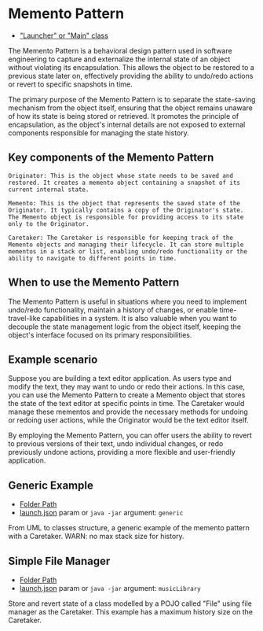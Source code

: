 # Memento Pattern

- ["Launcher" or "Main" class](./src/main/java/it/gb/MementoPattern.java)

The Memento Pattern is a behavioral design pattern used in software engineering to capture and externalize the internal state of an object without violating its encapsulation. This allows the object to be restored to a previous state later on, effectively providing the ability to undo/redo actions or revert to specific snapshots in time.

The primary purpose of the Memento Pattern is to separate the state-saving mechanism from the object itself, ensuring that the object remains unaware of how its state is being stored or retrieved. It promotes the principle of encapsulation, as the object's internal details are not exposed to external components responsible for managing the state history.

## Key components of the Memento Pattern

    Originator: This is the object whose state needs to be saved and restored. It creates a memento object containing a snapshot of its current internal state.

    Memento: This is the object that represents the saved state of the Originator. It typically contains a copy of the Originator's state. The Memento object is responsible for providing access to its state only to the Originator.

    Caretaker: The Caretaker is responsible for keeping track of the Memento objects and managing their lifecycle. It can store multiple mementos in a stack or list, enabling undo/redo functionality or the ability to navigate to different points in time.

## When to use the Memento Pattern

The Memento Pattern is useful in situations where you need to implement undo/redo functionality, maintain a history of changes, or enable time-travel-like capabilities in a system. It is also valuable when you want to decouple the state management logic from the object itself, keeping the object's interface focused on its primary responsibilities.

## Example scenario

Suppose you are building a text editor application. As users type and modify the text, they may want to undo or redo their actions. In this case, you can use the Memento Pattern to create a Memento object that stores the state of the text editor at specific points in time. The Caretaker would manage these mementos and provide the necessary methods for undoing or redoing user actions, while the Originator would be the text editor itself.

By employing the Memento Pattern, you can offer users the ability to revert to previous versions of their text, undo individual changes, or redo previously undone actions, providing a more flexible and user-friendly application.

## Generic Example

- [Folder Path](./src/main/java/it/gb/generic)
- [launch.json](../../.vscode/launch.json) param or `java -jar` argument: `generic`

From UML to classes structure, a generic example of the memento pattern with a Caretaker. WARN: no max stack size for history.

## Simple File Manager

- [Folder Path](./src/main/java/it/gb/musicLibrary)
- [launch.json](../../.vscode/launch.json) param or `java -jar` argument: `musicLibrary`

Store and revert state of a class modelled by a POJO called "File" using file manager as the Caretaker. This example has a maximum history size on the Caretaker.
